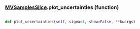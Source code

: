 ### [MVSamplesSlice](MVSamplesSlice.md).plot_uncertainties (function)


```py

def plot_uncertainties(self, sigma=1, show=False, **kwargs)

```



        

